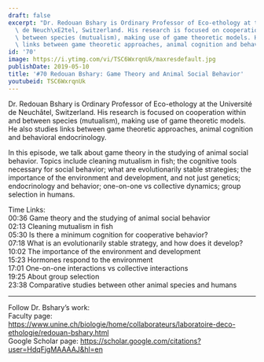 ```yaml
---
draft: false
excerpt: "Dr. Redouan Bshary is Ordinary Professor of Eco-ethology at the Universit\xE9\
  \ de Neuch\xE2tel, Switzerland. His research is focused on cooperation within and\
  \ between species (mutualism), making use of game theoretic models. He also studies\
  \ links between game theoretic approaches, animal cognition and behavioral endocrinology. "
id: '70'
image: https://i.ytimg.com/vi/TSC6WxrqnUk/maxresdefault.jpg
publishDate: 2019-05-10
title: '#70 Redouan Bshary: Game Theory and Animal Social Behavior'
youtubeid: TSC6WxrqnUk
---
```

Dr. Redouan Bshary is Ordinary Professor of Eco-ethology at the Université de Neuchâtel, Switzerland. His research is focused on cooperation within and between species (mutualism), making use of game theoretic models. He also studies links between game theoretic approaches, animal cognition and behavioral endocrinology. 

In this episode, we talk about game theory in the studying of animal social behavior. Topics include cleaning mutualism in fish; the cognitive tools necessary for social behavior; what are evolutionarily stable strategies; the importance of the environment and development, and not just genetics; endocrinology and behavior; one-on-one vs collective dynamics; group selection in humans.

Time Links:  
00:36  Game theory and the studying of animal social behavior  
02:13  Cleaning mutualism in fish      
05:30  Is there a minimum cognition for cooperative behavior?    
07:18  What is an evolutionarily stable strategy, and how does it develop?    
10:02  The importance of the environment and development    
15:23  Hormones respond to the environment    
17:01  One-on-one interactions vs collective interactions    
19:25  About group selection    
23:38  Comparative studies between other animal species and humans

---

Follow Dr. Bshary’s work:  
Faculty page: https://www.unine.ch/biologie/home/collaborateurs/laboratoire-deco-ethologie/redouan-bshary.html  
Google Scholar page: https://scholar.google.com/citations?user=HdqFjgMAAAAJ&hl=en
